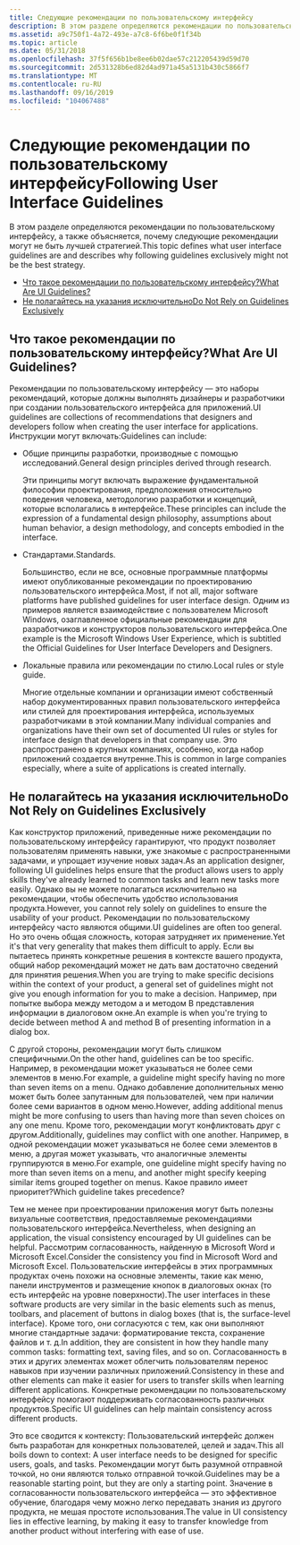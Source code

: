 ```yaml
---
title: Следующие рекомендации по пользовательскому интерфейсу
description: В этом разделе определяются рекомендации по пользовательскому интерфейсу, а также объясняется, почему следующие рекомендации могут не быть лучшей стратегией.
ms.assetid: a9c750f1-4a72-493e-a7c8-6f6be0f1f34b
ms.topic: article
ms.date: 05/31/2018
ms.openlocfilehash: 37f5f656b1be8ee6b02dae57c212205439d59d70
ms.sourcegitcommit: 2d531328b6ed82d4ad971a45a5131b430c5866f7
ms.translationtype: MT
ms.contentlocale: ru-RU
ms.lasthandoff: 09/16/2019
ms.locfileid: "104067488"
---
```

# <a name="following-user-interface-guidelines"></a><span data-ttu-id="b22cc-103">Следующие рекомендации по пользовательскому интерфейсу</span><span class="sxs-lookup"><span data-stu-id="b22cc-103">Following User Interface Guidelines</span></span>

<span data-ttu-id="b22cc-104">В этом разделе определяются рекомендации по пользовательскому интерфейсу, а также объясняется, почему следующие рекомендации могут не быть лучшей стратегией.</span><span class="sxs-lookup"><span data-stu-id="b22cc-104">This topic defines what user interface guidelines are and describes why following guidelines exclusively might not be the best strategy.</span></span>

-   [<span data-ttu-id="b22cc-105">Что такое рекомендации по пользовательскому интерфейсу?</span><span class="sxs-lookup"><span data-stu-id="b22cc-105">What Are UI Guidelines?</span></span>](#what-are-ui-guidelines)
-   [<span data-ttu-id="b22cc-106">Не полагайтесь на указания исключительно</span><span class="sxs-lookup"><span data-stu-id="b22cc-106">Do Not Rely on Guidelines Exclusively</span></span>](#do-not-rely-on-guidelines-exclusively)

## <a name="what-are-ui-guidelines"></a><span data-ttu-id="b22cc-107">Что такое рекомендации по пользовательскому интерфейсу?</span><span class="sxs-lookup"><span data-stu-id="b22cc-107">What Are UI Guidelines?</span></span>

<span data-ttu-id="b22cc-108">Рекомендации по пользовательскому интерфейсу — это наборы рекомендаций, которые должны выполнять дизайнеры и разработчики при создании пользовательского интерфейса для приложений.</span><span class="sxs-lookup"><span data-stu-id="b22cc-108">UI guidelines are collections of recommendations that designers and developers follow when creating the user interface for applications.</span></span> <span data-ttu-id="b22cc-109">Инструкции могут включать:</span><span class="sxs-lookup"><span data-stu-id="b22cc-109">Guidelines can include:</span></span>

-   <span data-ttu-id="b22cc-110">Общие принципы разработки, производные с помощью исследований.</span><span class="sxs-lookup"><span data-stu-id="b22cc-110">General design principles derived through research.</span></span>

    <span data-ttu-id="b22cc-111">Эти принципы могут включать выражение фундаментальной философии проектирования, предположения относительно поведения человека, методологию разработки и концепций, которые всполагались в интерфейсе.</span><span class="sxs-lookup"><span data-stu-id="b22cc-111">These principles can include the expression of a fundamental design philosophy, assumptions about human behavior, a design methodology, and concepts embodied in the interface.</span></span>

-   <span data-ttu-id="b22cc-112">Стандартами.</span><span class="sxs-lookup"><span data-stu-id="b22cc-112">Standards.</span></span>

    <span data-ttu-id="b22cc-113">Большинство, если не все, основные программные платформы имеют опубликованные рекомендации по проектированию пользовательского интерфейса.</span><span class="sxs-lookup"><span data-stu-id="b22cc-113">Most, if not all, major software platforms have published guidelines for user interface design.</span></span> <span data-ttu-id="b22cc-114">Одним из примеров является взаимодействие с пользователем Microsoft Windows, озаглавленное официальные рекомендации для разработчиков и конструкторов пользовательского интерфейса.</span><span class="sxs-lookup"><span data-stu-id="b22cc-114">One example is the Microsoft Windows User Experience, which is subtitled the Official Guidelines for User Interface Developers and Designers.</span></span>

-   <span data-ttu-id="b22cc-115">Локальные правила или рекомендации по стилю.</span><span class="sxs-lookup"><span data-stu-id="b22cc-115">Local rules or style guide.</span></span>

    <span data-ttu-id="b22cc-116">Многие отдельные компании и организации имеют собственный набор документированных правил пользовательского интерфейса или стилей для проектирования интерфейса, используемых разработчиками в этой компании.</span><span class="sxs-lookup"><span data-stu-id="b22cc-116">Many individual companies and organizations have their own set of documented UI rules or styles for interface design that developers in that company use.</span></span> <span data-ttu-id="b22cc-117">Это распространено в крупных компаниях, особенно, когда набор приложений создается внутренне.</span><span class="sxs-lookup"><span data-stu-id="b22cc-117">This is common in large companies especially, where a suite of applications is created internally.</span></span>

## <a name="do-not-rely-on-guidelines-exclusively"></a><span data-ttu-id="b22cc-118">Не полагайтесь на указания исключительно</span><span class="sxs-lookup"><span data-stu-id="b22cc-118">Do Not Rely on Guidelines Exclusively</span></span>

<span data-ttu-id="b22cc-119">Как конструктор приложений, приведенные ниже рекомендации по пользовательскому интерфейсу гарантируют, что продукт позволяет пользователям применять навыки, уже знакомые с распространенными задачами, и упрощает изучение новых задач.</span><span class="sxs-lookup"><span data-stu-id="b22cc-119">As an application designer, following UI guidelines helps ensure that the product allows users to apply skills they've already learned to common tasks and learn new tasks more easily.</span></span> <span data-ttu-id="b22cc-120">Однако вы не можете полагаться исключительно на рекомендации, чтобы обеспечить удобство использования продукта.</span><span class="sxs-lookup"><span data-stu-id="b22cc-120">However, you cannot rely solely on guidelines to ensure the usability of your product.</span></span> <span data-ttu-id="b22cc-121">Рекомендации по пользовательскому интерфейсу часто являются общими.</span><span class="sxs-lookup"><span data-stu-id="b22cc-121">UI guidelines are often too general.</span></span> <span data-ttu-id="b22cc-122">Но это очень общая сложность, которая затрудняет их применение.</span><span class="sxs-lookup"><span data-stu-id="b22cc-122">Yet it's that very generality that makes them difficult to apply.</span></span> <span data-ttu-id="b22cc-123">Если вы пытаетесь принять конкретные решения в контексте вашего продукта, общий набор рекомендаций может не дать вам достаточно сведений для принятия решения.</span><span class="sxs-lookup"><span data-stu-id="b22cc-123">When you are trying to make specific decisions within the context of your product, a general set of guidelines might not give you enough information for you to make a decision.</span></span> <span data-ttu-id="b22cc-124">Например, при попытке выбора между методом а и методом B представления информации в диалоговом окне.</span><span class="sxs-lookup"><span data-stu-id="b22cc-124">An example is when you're trying to decide between method A and method B of presenting information in a dialog box.</span></span>

<span data-ttu-id="b22cc-125">С другой стороны, рекомендации могут быть слишком специфичными.</span><span class="sxs-lookup"><span data-stu-id="b22cc-125">On the other hand, guidelines can be too specific.</span></span> <span data-ttu-id="b22cc-126">Например, в рекомендации может указываться не более семи элементов в меню.</span><span class="sxs-lookup"><span data-stu-id="b22cc-126">For example, a guideline might specify having no more than seven items on a menu.</span></span> <span data-ttu-id="b22cc-127">Однако добавление дополнительных меню может быть более запутанным для пользователей, чем при наличии более семи вариантов в одном меню.</span><span class="sxs-lookup"><span data-stu-id="b22cc-127">However, adding additional menus might be more confusing to users than having more than seven choices on any one menu.</span></span> <span data-ttu-id="b22cc-128">Кроме того, рекомендации могут конфликтовать друг с другом.</span><span class="sxs-lookup"><span data-stu-id="b22cc-128">Additionally, guidelines may conflict with one another.</span></span> <span data-ttu-id="b22cc-129">Например, в одной рекомендации может указываться не более семи элементов в меню, а другая может указывать, что аналогичные элементы группируются в меню.</span><span class="sxs-lookup"><span data-stu-id="b22cc-129">For example, one guideline might specify having no more than seven items on a menu, and another might specify keeping similar items grouped together on menus.</span></span> <span data-ttu-id="b22cc-130">Какое правило имеет приоритет?</span><span class="sxs-lookup"><span data-stu-id="b22cc-130">Which guideline takes precedence?</span></span>

<span data-ttu-id="b22cc-131">Тем не менее при проектировании приложения могут быть полезны визуальные соответствия, предоставляемые рекомендациями пользовательского интерфейса.</span><span class="sxs-lookup"><span data-stu-id="b22cc-131">Nevertheless, when designing an application, the visual consistency encouraged by UI guidelines can be helpful.</span></span> <span data-ttu-id="b22cc-132">Рассмотрим согласованность, найденную в Microsoft Word и Microsoft Excel.</span><span class="sxs-lookup"><span data-stu-id="b22cc-132">Consider the consistency you find in Microsoft Word and Microsoft Excel.</span></span> <span data-ttu-id="b22cc-133">Пользовательские интерфейсы в этих программных продуктах очень похожи на основные элементы, такие как меню, панели инструментов и размещение кнопок в диалоговых окнах (то есть интерфейс на уровне поверхности).</span><span class="sxs-lookup"><span data-stu-id="b22cc-133">The user interfaces in these software products are very similar in the basic elements such as menus, toolbars, and placement of buttons in dialog boxes (that is, the surface-level interface).</span></span> <span data-ttu-id="b22cc-134">Кроме того, они согласуются с тем, как они выполняют многие стандартные задачи: форматирование текста, сохранение файлов и т. д.</span><span class="sxs-lookup"><span data-stu-id="b22cc-134">In addition, they are consistent in how they handle many common tasks: formatting text, saving files, and so on.</span></span> <span data-ttu-id="b22cc-135">Согласованность в этих и других элементах может облегчить пользователям перенос навыков при изучении различных приложений.</span><span class="sxs-lookup"><span data-stu-id="b22cc-135">Consistency in these and other elements can make it easier for users to transfer skills when learning different applications.</span></span> <span data-ttu-id="b22cc-136">Конкретные рекомендации по пользовательскому интерфейсу помогают поддерживать согласованность различных продуктов.</span><span class="sxs-lookup"><span data-stu-id="b22cc-136">Specific UI guidelines can help maintain consistency across different products.</span></span>

<span data-ttu-id="b22cc-137">Это все сводится к контексту: Пользовательский интерфейс должен быть разработан для конкретных пользователей, целей и задач.</span><span class="sxs-lookup"><span data-stu-id="b22cc-137">This all boils down to context: A user interface needs to be designed for specific users, goals, and tasks.</span></span> <span data-ttu-id="b22cc-138">Рекомендации могут быть разумной отправной точкой, но они являются только отправной точкой.</span><span class="sxs-lookup"><span data-stu-id="b22cc-138">Guidelines may be a reasonable starting point, but they are only a starting point.</span></span> <span data-ttu-id="b22cc-139">Значение в согласованности пользовательского интерфейса — это эффективное обучение, благодаря чему можно легко передавать знания из другого продукта, не мешая простоте использования.</span><span class="sxs-lookup"><span data-stu-id="b22cc-139">The value in UI consistency lies in effective learning, by making it easy to transfer knowledge from another product without interfering with ease of use.</span></span>

 

 




